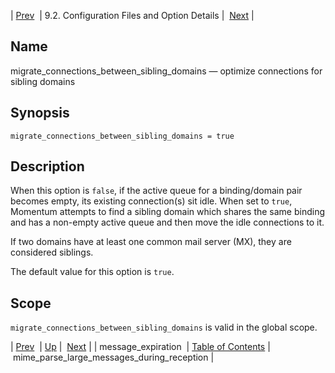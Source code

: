| [Prev](conf.ref.message_expiration)  | 9.2. Configuration Files and Option Details |  [Next](conf.ref.mime_parse_large_messages_during_reception.php) |

<a name="conf.ref.migrate_connections_between_sibling_domains"></a>
## Name

migrate_connections_between_sibling_domains — optimize connections for sibling domains

## Synopsis

`migrate_connections_between_sibling_domains = true`

<a name="idp10398992"></a>
## Description

When this option is `false`, if the active queue for a binding/domain pair becomes empty, its existing connection(s) sit idle. When set to `true`, Momentum attempts to find a sibling domain which shares the same binding and has a non-empty active queue and then move the idle connections to it.

If two domains have at least one common mail server (MX), they are considered siblings.

The default value for this option is `true`.

<a name="idp10402976"></a>
## Scope

`migrate_connections_between_sibling_domains` is valid in the global scope.

| [Prev](conf.ref.message_expiration)  | [Up](conf.ref.files.php) |  [Next](conf.ref.mime_parse_large_messages_during_reception.php) |
| message_expiration  | [Table of Contents](index) |  mime_parse_large_messages_during_reception |
